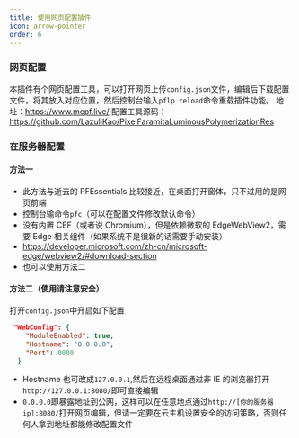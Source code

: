 ```yaml
---
title: 使用网页配置插件
icon: arrow-pointer
order: 6
---
```


### 网页配置

本插件有个网页配置工具，可以打开网页上传`config.json`文件，编辑后下载配置文件，将其放入对应位置，然后控制台输入`pflp reload`命令重载插件功能。
地址：https://www.mcpf.live/
配置工具源码：https://github.com/LazuliKao/PixelFaramitaLuminousPolymerizationRes

### 在服务器配置

#### 方法一

- 此方法与逝去的 PFEssentials 比较接近，在桌面打开窗体，只不过用的是网页前端
- 控制台输命令`pfc`（可以在配置文件修改默认命令）
- 没有内置 CEF（或者说 Chromium），但是依赖微软的 EdgeWebView2，需要 Edge 相关组件（如果系统不是很新的话需要手动安装）
- https://developer.microsoft.com/zh-cn/microsoft-edge/webview2/#download-section
- 也可以使用方法二

#### 方法二（使用请注意安全）

打开`config.json`中开启如下配置

```json
 "WebConfig": {
    "ModuleEnabled": true,
    "Hostname": "0.0.0.0",
    "Port": 8080
  }
```

- Hostname 也可改成`127.0.0.1`,然后在远程桌面通过非 IE 的浏览器打开`http://127.0.0.1:8080/`即可直接编辑
- `0.0.0.0`即暴露地址到公网，这样可以在任意地点通过`http://[你的服务器ip]:8080/`打开网页编辑，但请一定要在云主机设置安全的访问策略，否则任何人拿到地址都能修改配置文件
